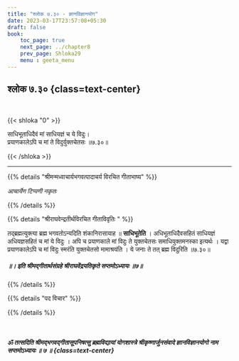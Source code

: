 ```yaml
---
title: "श्लोक ७.३० - ज्ञानविज्ञानयोग"
date: 2023-03-17T23:57:08+05:30
draft: false
book:
    toc_page: true
    next_page: ../chapter8
    prev_page: Shloka29
    menu : geeta_menu
---
```




## श्लोक ७.३० {class=text-center}

<br/>

{{< shloka  "0"  >}}

साधिभूताधिदैवं मां साधियज्ञं च ये विदुः।  
प्रयाणकालेऽपि च मां ते विदुर्युक्तचेतसः ॥७.३०॥

{{< /shloka >}}

---


{{% details "श्रीमन्मध्वाचार्यभगवत्पादाचर्य विरचित  गीताभाष्य" %}}

*आचार्येण टिप्पणी नकृतः*

{{% /details %}}



{{% details "श्रीराघवेन्द्रतीर्थविरचित गीताविवृतिः " %}}

तद्ब्रह्मत्युक्त्या ब्रह्म भगवतोऽन्यदिति शंकानिरासायाह
॥ **साधिभूतेति** । अधिभूताधिदैवसहितं साधियज्ञं 
अधियज्ञसहितं च मां ये विदुः । अपि च प्रयाणकाले मां विदुः ते 
युक्तचेतसः समाधियुक्तमनस्का इत्यर्थः । 
यद्वा प्रयाणकालेऽपि च मां विदुः स्मरंति युक्तचेतसो 
मामाश्रयंति । ये जनाः ते तत्‌ ब्रह्म विदुरिति ॥७.३०॥

##### ॥। इति श्रीमद्गीतार्थसंग्रहे श्रीराघवेंद्रयतिकृते सप्तमोऽध्यायः ॥७॥

{{% /details %}}



{{% details "पद विचार" %}}


{{% /details %}}

</br>

##### ॐ तत्सदिति श्रीमद्भगवद्गीतासूपनिषत्सु ब्रह्मविद्यायां योगशास्त्रे श्रीकृष्णार्जुनसंवादे  ज्ञानविज्ञानयोगो नाम सप्तमोऽध्यायः ॥ ७ ॥ {class=text-center}
